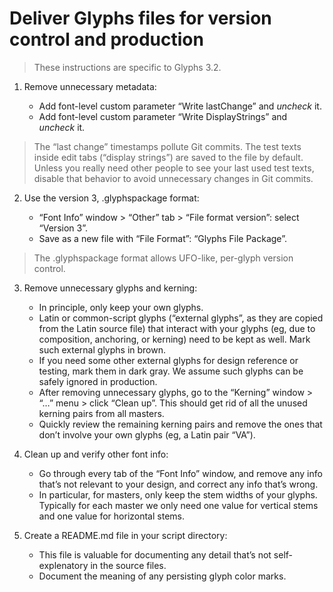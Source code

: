 # Deliver Glyphs files for version control and production

> These instructions are specific to Glyphs 3.2.

1.  Remove unnecessary metadata:

    - Add font-level custom parameter “Write lastChange” and _uncheck_ it.
    - Add font-level custom parameter “Write DisplayStrings” and _uncheck_ it.

> The “last change” timestamps pollute Git commits. The test texts inside edit tabs (“display strings”) are saved to the file by default. Unless you really need other people to see your last used test texts, disable that behavior to avoid unnecessary changes in Git commits.

2. Use the version 3, .glyphspackage format:

    - “Font Info” window > “Other” tab > “File format version”: select “Version 3”.
    - Save as a new file with “File Format”: “Glyphs File Package”.

> The .glyphspackage format allows UFO-like, per-glyph version control.

3. Remove unnecessary glyphs and kerning:

    - In principle, only keep your own glyphs.
    - Latin or common-script glyphs (“external glyphs”, as they are copied from the Latin source file) that interact with your glyphs (eg, due to composition, anchoring, or kerning) need to be kept as well. Mark such external glyphs in brown.
    - If you need some other external glyphs for design reference or testing, mark them in dark gray. We assume such glyphs can be safely ignored in production.
    - After removing unnecessary glyphs, go to the “Kerning” window > “…” menu > click “Clean up”. This should get rid of all the unused kerning pairs from all masters.
    - Quickly review the remaining kerning pairs and remove the ones that don’t involve your own glyphs (eg, a Latin pair “VA”).

4. Clean up and verify other font info:

    - Go through every tab of the “Font Info” window, and remove any info that’s not relevant to your design, and correct any info that’s wrong.
    - In particular, for masters, only keep the stem widths of your glyphs. Typically for each master we only need one value for vertical stems and one value for horizontal stems.

5. Create a README.md file in your script directory:

    - This file is valuable for documenting any detail that’s not self-explenatory in the source files.
    - Document the meaning of any persisting glyph color marks.
